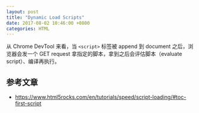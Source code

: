 ```yaml
---
layout: post
title: "Dynamic Load Scripts"
date: 2017-08-02 10:46:00 +0800
categories: HTML
---
```


从 Chrome DevTool 来看，当 `<script>` 标签被 append 到 document 之后，浏览器会发一个 GET request 拿指定的脚本，拿到之后会评估脚本（evaluate script）、编译再执行。

## 参考文章

- https://www.html5rocks.com/en/tutorials/speed/script-loading/#toc-first-script

